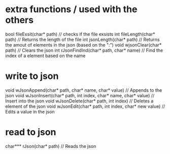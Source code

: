 # extra functions / used with the others
bool fileExsit(char* path)                                              // checks if the file exsists
int fileLength(char* path)							                    // Returns the length of the file
int jsonLength(char* path)							                    // Returns the amout of elements in the json (based on the ":")
void wjsonClear(char* path)							                    // Clears the json
int rJsonFindInd(char* path, char* name)					            // Find the index of a element based on the name

# write to json
void wJsonAppend(char* path, char* name, char* value)				    // Appends to the json
void wJsonInsert(char* path, int index, char* name, char* value)		// Insert into the json
void wJsonDelete(char* path, int index)						            // Deletes a element of the json
void wJsonEdit(char* path, int index, char* new value)				    // Edits a value in the json

# read to json
char*** rJson(char* path)							                    // Reads the json